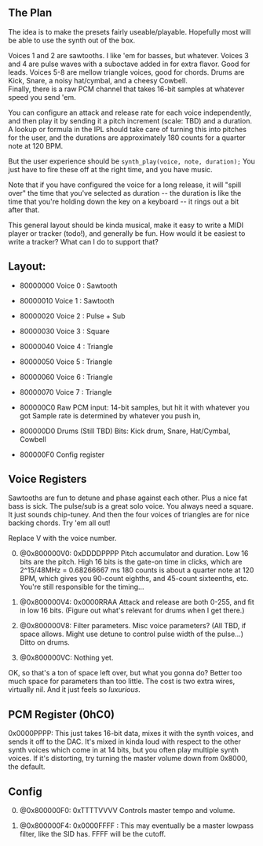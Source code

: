 ## The Plan

The idea is to make the presets fairly useable/playable.  Hopefully most will be able to use the synth out of the box.

Voices 1 and 2 are sawtooths.  I like 'em for basses, but whatever.
Voices 3 and 4 are pulse waves with a suboctave added in for extra flavor. Good for leads.
Voices 5-8 are mellow triangle voices, good for chords.
Drums are Kick, Snare, a noisy hat/cymbal, and a cheesy Cowbell.  
Finally, there is a raw PCM channel that takes 16-bit samples at whatever speed you send 'em.

You can configure an attack and release rate for each voice independently, and then play it by sending it a pitch increment (scale: TBD) and a duration.  A lookup or formula in the IPL should take care of turning this into pitches for the user, and the durations are approximately 180 counts for a quarter note at 120 BPM.

But the user experience should be `synth_play(voice, note, duration);`  You just have to fire these off at the right time, and you have music.

Note that if you have configured the voice for a long release, it will "spill over" the time that you've selected as duration -- the duration is like the time that you're holding down the key on a keyboard -- it rings out a bit after that.  

This general layout should be kinda musical, make it easy to write a MIDI player or tracker (todo!), and generally be fun. How would it be easiest to write a tracker?  What can I do to support that?


## Layout: 

* 80000000 Voice 0 : Sawtooth
* 80000010 Voice 1 : Sawtooth
* 80000020 Voice 2 : Pulse + Sub
* 80000030 Voice 3 : Square
* 80000040 Voice 4 : Triangle
* 80000050 Voice 5 : Triangle
* 80000060 Voice 6 : Triangle
* 80000070 Voice 7 : Triangle


* 800000C0 Raw PCM input: 14-bit samples, but hit it with whatever you got
  Sample rate is determined by whatever you push in, 

* 800000D0 Drums  (Still TBD) Bits: Kick drum, Snare, Hat/Cymbal, Cowbell

* 800000F0 Config register

## Voice Registers 

Sawtooths are fun to detune and phase against each other.  Plus a nice fat bass is sick. The pulse/sub is a great solo voice.  You always need a square.  It just sounds chip-tuney.  And then the four voices of triangles are for nice backing chords.  Try 'em all out!

Replace V with the voice number.

0. @0x800000V0: 0xDDDDPPPP    Pitch accumulator and duration.  Low 16 bits are the pitch.  High 16 bits is the gate-on time in clicks, which are 2^15/48MHz = 0.68266667 ms 
   180 counts is about a quarter note at 120 BPM, which gives you 90-count eighths, and 45-count sixteenths, etc.  You're still responsible for the timing...

1. @0x800000V4: 0x0000RRAA  Attack and release are both 0-255, and fit in low 16 bits. (Figure out what's relevant for drums when I get there.)

2. @0x800000V8: Filter parameters. Misc voice parameters? (All TBD, if space allows.  Might use detune to control pulse width of the pulse...)  Ditto on drums.

3. @0x800000VC: Nothing yet.

OK, so that's a ton of space left over, but what you gonna do?  Better too much space for parameters than too little.  The cost is two extra wires, virtually nil.  And it just feels so _luxurious_.

## PCM Register (0hC0)

0x0000PPPP: This just takes 16-bit data, mixes it with the synth voices, and sends it off to the DAC.  It's mixed in kinda loud with respect to the other synth voices which come in at 14 bits, but you often play multiple synth voices. If it's distorting, try turning the master volume down from 0x8000, the default.

## Config

0. @0x800000F0: 0xTTTTVVVV Controls master tempo and volume.  

1. @0x800000F4: 0x0000FFFF : This may eventually be a master lowpass filter, like the SID has. FFFF will be the cutoff.


